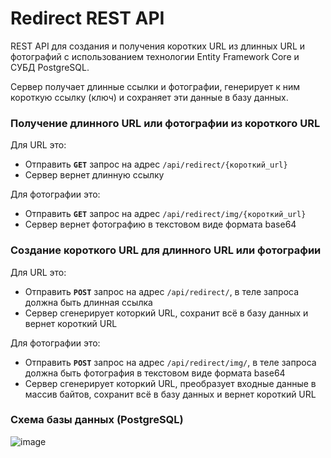 # Redirect REST API
REST API для создания и получения коротких URL из длинных URL и фотографий с использованием технологии Entity Framework Core и СУБД PostgreSQL.

Сервер получает длинные ссылки и фотографии, генерирует к ним короткую ссылку (ключ) и сохраняет эти данные в базу данных.

### Получение длинного URL или фотографии из короткого URL
Для URL это:
- Отправить <code><b>GET</b></code> запрос на адрес <code>/api/redirect/{короткий_url}</code>
- Сервер вернет длинную ссылку

Для фотографии это:
- Отправить <code><b>GET</b></code> запрос на адрес <code>/api/redirect/img/{короткий_url}</code>
- Сервер вернет фотографию в текстовом виде формата base64

### Создание короткого URL для длинного URL или фотографии

Для URL это:
- Отправить <code><b>POST</b></code> запрос на адрес <code>/api/redirect/</code>, в теле запроса должна быть длинная ссылка
- Сервер сгенерирует которкий URL, сохранит всё в базу данных и вернет короткий URL

Для фотографии это:
- Отправить <code><b>POST</b></code> запрос на адрес <code>/api/redirect/img/</code>, в теле запроса должна быть фотография в текстовом виде формата base64
- Сервер сгенерирует которкий URL, преобразует входные данные в массив байтов, сохранит всё в базу данных и вернет короткий URL


### Схема базы данных (PostgreSQL)

![image](https://user-images.githubusercontent.com/78872275/176268281-52a4654f-fc5f-4033-b0d2-332c2e6dcf1e.png)

